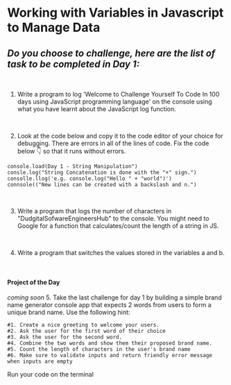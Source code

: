 # Working with Variables in Javascript to Manage Data

## *Do you choose to challenge, here are the list of task to be completed in Day 1:*

<br>

1. Write a program to log 'Welcome to Challenge Yourself To Code In 100 days using JavaScript programming language' on the console using what you have learnt about the JavaScript log function.

<br>

2. Look at the code below and copy it to the code editor of your choice for debugging. There are errors in all of the lines of code. Fix the code below 👇 so that it runs without errors.
```
console.load(Day 1 - String Manipulation")
consle.log("String Concatenation is done with the "+" sign.")
consolle.llog('e.g. console.log("Hello " + "world")')
connsole(("New lines can be created with a backslash and n.")
```

<br>

3. Write a program that logs the number of characters in "DudgitalSofwareEngineersHub" to the console. You might need to Google for a function that calculates/count the length of a string in JS.

<br>

4. Write a program that switches the values stored in the variables a and b.

<br>

#### Project of the Day

*coming soon*
5. Take the last challenge for day 1 by building a simple brand name generator console app that expects 2 words from users to form a unique brand name. Use the following hint:
```
#1. Create a nice greeting to welcome your users.
#2. Ask the user for the first word of their choice
#3. Ask the user for the second word.
#4. Combine the two words and show them their proposed brand name.
#5. Count the length of characters in the user's brand name
#6. Make sure to validate inputs and return friendly error message when inputs are empty

```

Run your code on the terminal
